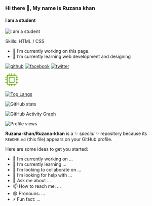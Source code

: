### Hi there 👋, My name is Ruzana khan
#### I am a student
![I am a student](https://scontent.fdac13-1.fna.fbcdn.net/v/t39.30808-6/245070154_916177292630608_6672441124111288061_n.jpg?_nc_cat=108&ccb=1-5&_nc_sid=ab6a21&_nc_ohc=YMCA3fERyggAX9koQD-&_nc_ht=scontent.fdac13-1.fna&oh=203705a4d9e4f2d9b821e3cda04c1ed0&oe=61673DE7)


Skills: HTML / CSS

- 🔭 I’m currently working on this page. 
- 🌱 I’m currently learning web development and designing 


[<img src='https://cdn.jsdelivr.net/npm/simple-icons@3.0.1/icons/github.svg' alt='github' height='40'>](https://github.com/Ruzana-khan)  [<img src='https://cdn.jsdelivr.net/npm/simple-icons@3.0.1/icons/facebook.svg' alt='facebook' height='40'>](https://www.facebook.com/https://www.facebook.com/ruzana.khan.503)  [<img src='https://cdn.jsdelivr.net/npm/simple-icons@3.0.1/icons/twitter.svg' alt='twitter' height='40'>](https://twitter.com/https://twitter.com/KhanRuzana?t=lrlU5dxWpVNzIv6aw3swRA&s=07)  

<a href='https://docs.github.com/en/developers'><img src='https://raw.githubusercontent.com/acervenky/animated-github-badges/master/assets/devbadge.gif' width='40' height='40'></a> 

[![Top Langs](https://github-readme-stats.vercel.app/api/top-langs/?username=Ruzana-khan)](https://github.com/anuraghazra/github-readme-stats)

![GitHub stats](https://github-readme-stats.vercel.app/api?username=Ruzana-khan&show_icons=true&count_private=true)  

![GitHub Activity Graph](https://activity-graph.herokuapp.com/graph?username=Ruzana-khan)  

![Profile views](https://gpvc.arturio.dev/Ruzana-khan)  


**Ruzana-khan/Ruzana-khan** is a ✨ _special_ ✨ repository because its `README.md` (this file) appears on your GitHub profile.

Here are some ideas to get you started:

- 🔭 I’m currently working on ...
- 🌱 I’m currently learning ...
- 👯 I’m looking to collaborate on ...
- 🤔 I’m looking for help with ...
- 💬 Ask me about ...
- 📫 How to reach me: ...
- 😄 Pronouns: ...
- ⚡ Fun fact: ...


